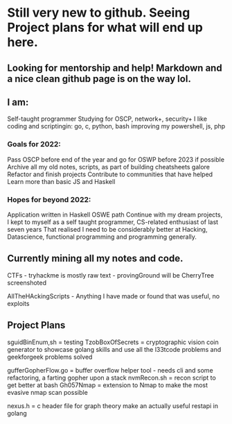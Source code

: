 # Still very new to github. Seeing Project plans for what will end up here.

## Looking for mentorship and help! Markdown and a nice clean github page is on the way lol.

## I am:
Self-taught programmer
Studying for OSCP, network+, security+
I like coding and scriptingin: go, c, python, bash
improving my powershell, js, php

### Goals for 2022:
Pass OSCP before end of the year and go for OSWP before 2023 if possible
Archive all my old notes, scripts, as part of building cheatsheets galore
Refactor and finish projects
Contribute to communities that have helped
Learn more than basic JS and Haskell

### Hopes for beyond 2022:
Application written in Haskell
OSWE path
Continue with my dream projects, I kept to myself as a self taught programmer, CS-related enthusiast of last seven years
That realised I need to be considerably better at Hacking, Datascience, functional programming and programming generally.

## Currently mining all my notes and code.

CTFs - tryhackme is mostly raw text 
       - provingGround will be CherryTree screenshoted

AllTheHAckingScripts - Anything I have made or found that was useful, no exploits  


## Project Plans

sguidBinEnum,sh     = testing 
TzobBoxOfSecrets    = cryptographic vision coin generator to showcase golang skills and use all the l33tcode problems and geekforgeek problems solved

gufferGopherFlow.go = buffer overflow helper tool - needs cli and some refactoring, a farting gopher upon a stack
nvmRecon.sh         = recon script to get better at bash
Gh057Nmap           = extension to Nmap to make the most evasive nmap scan possible

nexus.h             = c header file for graph theory
make an actually useful restapi in golang
